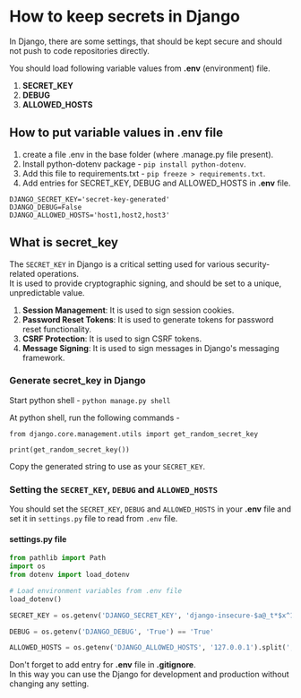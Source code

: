 # How to keep secrets in Django

In Django, there are some settings, that should be kept secure and should not push to code repositories directly.

You should load following variable values from **.env** (environment) file.  
1. **SECRET_KEY**
2. **DEBUG**
3. **ALLOWED_HOSTS**

## How to put variable values in **.env** file

1. create a file .env in the base folder (where .manage.py file present).  
2. Install python-dotenv package - `pip install python-dotenv`.    
3. Add this file to requirements.txt - `pip freeze > requirements.txt`.    
4. Add entries for SECRET_KEY, DEBUG and ALLOWED_HOSTS in **.env** file.  

```
DJANGO_SECRET_KEY='secret-key-generated'
DJANGO_DEBUG=False
DJANGO_ALLOWED_HOSTS='host1,host2,host3'
```

## What is secret_key

The `SECRET_KEY` in Django is a critical setting used for various security-related operations.  
It is used to provide cryptographic signing, and should be set to a unique, unpredictable value.   

1. **Session Management**: It is used to sign session cookies.
2. **Password Reset Tokens**: It is used to generate tokens for password reset functionality.
3. **CSRF Protection**: It is used to sign CSRF tokens.
4. **Message Signing**: It is used to sign messages in Django's messaging framework.  

### Generate secret_key in Django

Start python shell - `python manage.py shell`  

At python shell, run the following commands -  

`from django.core.management.utils import get_random_secret_key`

`print(get_random_secret_key())`  

Copy the generated string to use as your `SECRET_KEY`.    

### Setting the `SECRET_KEY`, `DEBUG` and `ALLOWED_HOSTS`

You should set the `SECRET_KEY`, `DEBUG` and `ALLOWED_HOSTS` in your **.env** file and set it in `settings.py` file to read from `.env` file.    

#### settings.py file
```python
from pathlib import Path
import os
from dotenv import load_dotenv

# Load environment variables from .env file
load_dotenv()

SECRET_KEY = os.getenv('DJANGO_SECRET_KEY', 'django-insecure-$a@_t*$x^162%zd6$r6$2q=g50*ekhpox(_!jk-l*00kaf$*nf')

DEBUG = os.getenv('DJANGO_DEBUG', 'True') == 'True'

ALLOWED_HOSTS = os.getenv('DJANGO_ALLOWED_HOSTS', '127.0.0.1').split(',')
```

Don't forget to add entry for **.env** file in **.gitignore**.  
In this way you can use the Django for development and production without changing any setting.  